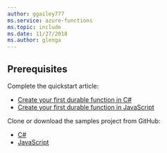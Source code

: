 ```yaml
---
author: ggailey777
ms.service: azure-functions
ms.topic: include
ms.date: 11/27/2018
ms.author: glenga
---
```


## Prerequisites

Complete the quickstart article:

* [Create your first durable function in C#](../articles/azure-functions/durable/durable-functions-create-first-csharp.md)
* [Create your first durable function in JavaScript](../articles/azure-functions/durable/quickstart-js-vscode.md)

Clone or download the samples project from GitHub:

* [C#](https://github.com/Azure/azure-functions-durable-extension/tree/dev/samples/precompiled)
* [JavaScript](https://github.com/Azure/azure-functions-durable-extension/tree/dev/samples/javascript)